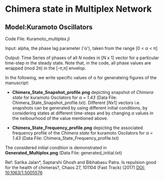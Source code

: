 # Chimera state in Multiplex Network

## Model:Kuramoto Oscillators 

Code File: Kuramoto_multiplex.jl

Input: alpha, the phase lag parameter ('α'), taken from the range [0 < α < π]

Output: Time Series of phases of all *N* nodes in [*N* x 1] vector for a particular time-step in the steady state. Note that, in the code, all phase values are wrapped (mod 2π) in the [-π,π] envelop. 

In the following, we write specific values of α for generateing figures of the manuscript:

* **Chimera_State_Snapshot_profile.png** depicting snapshot of *Chimera state* for kuramoto Oscilators for *α = 1.43* (Data File: Chimera_State_Snapshot_profile.txt). Different [*N*x1] vectors i.e. snapshots can be generated by using different initial conditions, by considering states at different time-steps and by changing α values in the neibourhood of the value mentioned above.

* **Chimera_State_Frequency_profile.png** depicting the associated frequency profile of the *Chimera state* for kuramoto Oscilators for *α = 1.43* (Data File: Chimera_State_Frequency_profile.txt)

The considered initial condition is demonstrated in **Generated_Multiplex.png** (Data File: generated_initial.txt)

Ref: Sarika Jalan*, Saptarshi Ghosh and Bibhabasu Patra. Is repulsion good for the health of chimeras?, Chaos 27, 101104 (Fast Track) (2017) [DOI: 10.1063/1.5005576](https://aip.scitation.org/doi/full/10.1063/1.5005576)

